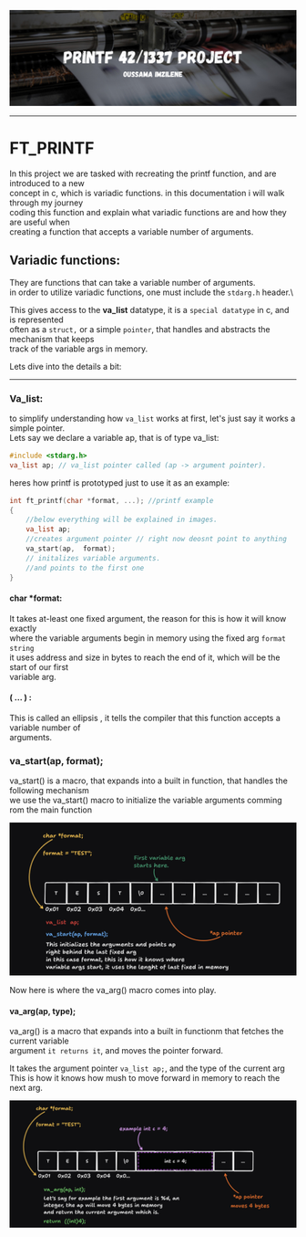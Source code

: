 ![](attachment/910468e38f008fe56387df86bf9c3f7b.png)

---
# FT_PRINTF

In this project we are tasked with recreating the printf function, and are introduced to a new\
concept in c, which is variadic functions. in this documentation i will walk through my journey \
coding this function and explain what variadic functions are and how they are useful when\
creating a function that accepts a variable number of arguments.

## Variadic functions:

They are functions that can take a variable number of arguments.\
in order to utilize variadic functions, one must include the `stdarg.h` header.\

This gives access to the **va_list** datatype, it is a `special datatype` in c, and is represented\
often as a `struct,` or a simple `pointer`, that handles and abstracts the mechanism that keeps\
track of the variable args in memory.

Lets dive into the details a bit:

---
### Va_list:
to simplify understanding how `va_list` works at first, let's just say it works a simple pointer.\
Lets say we declare a variable ap, that is of type va_list:
```c
#include <stdarg.h>
va_list ap; // va_list pointer called (ap -> argument pointer).
```

heres how printf is prototyped just to use it as an example:
```c
int ft_printf(char *format, ...); //printf example
{
	//below everything will be explained in images.
	va_list ap; 
	//creates argument pointer // right now deosnt point to anything
	va_start(ap,  format); 
	// initalizes variable arguments.
	//and points to the first one
}
```

#### char \*format:
It takes at-least one fixed argument, the reason for this is how it will know exactly\
where the variable arguments begin in memory using the fixed arg `format string`\
it uses address and size in bytes to reach the end of it, which will be the start of our first\
variable arg.
#### ( ... ) :
This is called an ellipsis , it tells the compiler that this function accepts a variable number of \
arguments.

### va_start(ap,  format);

va_start() is a macro, that expands into a built in function, that handles the following mechanism\
we use the va_start() macro to initialize the variable arguments comming rom the main function 

![](attachment/8df6b7ad8a4a804fc7b235563b29ae38.png)

Now here is where the va_arg() macro comes into play.
#### va_arg(ap, type);

va_arg() is a macro that expands into a built in functionm that fetches the current variable \
argument `it returns it`, and moves the pointer forward.

It takes the argument pointer `va_list ap;`, and the type of the current arg\
This is how it knows how mush to move forward in memory to reach the next arg.

![](attachment/272ea4b1358f0a1b3b272f9a3cdb12b3.png)
